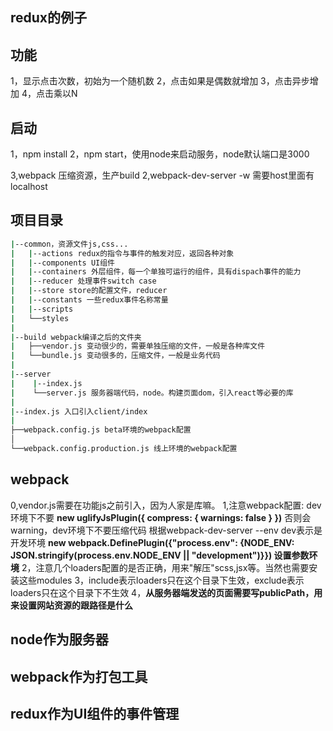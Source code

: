 ## redux的例子

## 功能
1，显示点击次数，初始为一个随机数
2，点击如果是偶数就增加
3，点击异步增加
4，点击乘以N

## 启动
1，npm install
2，npm start，使用node来启动服务，node默认端口是3000

3,webpack 压缩资源，生产build
2,webpack-dev-server -w 需要host里面有localhost

## 项目目录
```bash
|--common，资源文件js,css...
|   |--actions redux的指令与事件的触发对应，返回各种对象
|   |--components UI组件
|   |--containers 外层组件，每一个单独可运行的组件，具有dispach事件的能力
|   |--reducer 处理事件switch case
|   |--store store的配置文件，reducer
|   |--constants 一些redux事件名称常量
|   |--scripts 
|   └──styles
|
|--build webpack编译之后的文件夹
|   ├──vendor.js 变动很少的，需要单独压缩的文件，一般是各种库文件
|   └──bundle.js 变动很多的，压缩文件，一般是业务代码
|
|--server
|    |--index.js
|    └──server.js 服务器端代码，node。构建页面dom，引入react等必要的库
|
|--index.js 入口引入client/index
|
├──webpack.config.js beta环境的webpack配置
│
└──webpack.config.production.js 线上环境的webpack配置
```

## webpack
0,vendor.js需要在功能js之前引入，因为人家是库嘛。
1,注意webpack配置: dev环境下不要
**new uglifyJsPlugin({ compress: { warnings: false } })**
否则会warning，dev环境下不要压缩代码
根据webpack-dev-server --env dev表示是开发环境
**new webpack.DefinePlugin({"process.env": {NODE_ENV: JSON.stringify(process.env.NODE_ENV || "development")}})  设置参数环境**
2，注意几个loaders配置的是否正确，用来"解压"scss,jsx等。当然也需要安装这些modules
3，include表示loaders只在这个目录下生效，exclude表示loaders只在这个目录下不生效
4，**从服务器端发送的页面需要写publicPath，用来设置网站资源的跟路径是什么**


## node作为服务器
## webpack作为打包工具
## redux作为UI组件的事件管理
